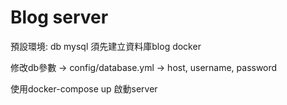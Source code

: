 # Blog server
預設環境:
db mysql 須先建立資料庫blog
docker

修改db參數 -> config/database.yml -> host, username, password

使用docker-compose up 啟動server
